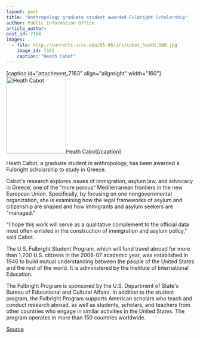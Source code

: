 ```yaml
---
layout: post
title: "Anthropology graduate student awarded Fulbright Scholarship"
author: Public Information Office
article_author: 
post_id: 7164
images:
  - file: http://currents.ucsc.edu/05-06/art/cabot_heath.160.jpg
    image_id: 7163
    caption: "Heath Cabot"
---
```


[caption id="attachment_7163" align="alignright" width="160"]<a href="http://dev-ucsc-news.pantheonsite.io/wp-content/uploads/2006/06/cabot_heath.160.jpg"><img class="size-full wp-image-7163" src="http://dev-ucsc-news.pantheonsite.io/wp-content/uploads/2006/06/cabot_heath.160.jpg" alt="Heath Cabot" width="160" height="206" /></a>Heath Cabot[/caption]
<a name="content" id="content"></a>
<p>
  Heath Cabot, a graduate student in anthropology, has been awarded a Fulbright scholarship to study in Greece.
</p>
<p>
  Cabot's research explores issues of immigration, asylum law, and advocacy in Greece, one of the "more porous" Mediterranean frontiers in the new European Union. Specifically, by focusing on one nongovernmental organization, she is examining how the legal frameworks of asylum and citizenship are shaped and how immigrants and asylum seekers are "managed."
</p>
<p>
  "I hope this work will serve as a qualitative complement to the official data most often enlisted in the construction of immigration and asylum policy," said Cabot.
</p>
<p>
  The U.S. Fulbright Student Program, which will fund travel abroad for more than 1,200 U.S. citizens in the 2006-07 academic year, was established in 1946 to build mutual understanding between the people of the United States and the rest of the world. It is administered by the Institute of International Education.
</p>
<p>
  The Fulbright Program is sponsored by the U.S. Department of State's Bureau of Educational and Cultural Affairs. In addition to the student program, the Fulbright Program supports American scholars who teach and conduct research abroad, as well as students, scholars, and teachers from other countries who engage in similar activities in the United States. The program operates in more than 150 countries worldwide.
</p>
<p><a href="http://www1.ucsc.edu/currents/05-06/06-19/cabot.asp" title="Permalink to cabot">Source</a></p>
